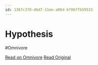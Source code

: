 ```yaml
---
id: 136fc370-dbd7-11ee-a06d-bf867fb59515
---
```


# Hypothesis
#Omnivore

[Read on Omnivore](https://omnivore.app/me/hypothesis-18e149ba4c3)
[Read Original](https://hypothes.is/a/ChSaqtvQEe64cYeUNOMdtg)

